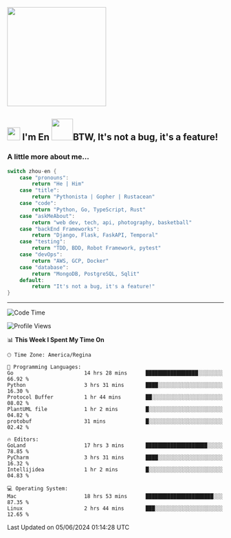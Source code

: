 <img align='center' src="https://media.giphy.com/media/GP1TJJSV4Ys1r64q2A/giphy.gif" width="230">

<h2><img src="https://emojis.slackmojis.com/emojis/images/1531849430/4246/blob-sunglasses.gif?1531849430" width="30"/> I'm En <img src="https://media.giphy.com/media/12oufCB0MyZ1Go/giphy.gif" width="50">BTW, It's not a bug, it's a feature!</h2>


<!-- <img align='right' src="https://media.giphy.com/media/M9gbBd9nbDrOTu1Mqx/giphy.gif" width="230"> -->


### A little more about me... 
<!--
```javascript
const zhou-en = {
    pronouns: "He" | "Him",
    title: "Pythonista" | "Gopher" | "Rustacean",
    code: ["Python", "Go", "Rust", "TypeScript"],
    askMeAbout: ["web dev", "tech", "app dev", "photography"],
    technologies: {
        backEnd: {
            python: ["Django", "Flask", "FaskAPI"],
            go: []
        },
        scraping: ["selenium", "scrapy", "spider"],
        testing: ["Robot Framework"],
        devOps: ["AWS", "Docker", "GCP", "Nginx"],
        databases: ["mongo", "postgresql", "sqlite"],
        misc: ["Firebase", "Heroku"]
    },
    architecture: ["Event Driven Architecture", "Microservices"],
    currentFocus: ["Temporal", "Rust"],
    funFact: "It's not a bug, it's a feature!"
};
```
  -->

```go
switch zhou-en {
    case "pronouns":
        return "He | Him"
    case "title":
        return "Pythonista | Gopher | Rustacean"
    case "code":
        return "Python, Go, TypeScript, Rust"
    case "askMeAbout":
        return "web dev, tech, api, photography, basketball"
    case "backEnd Frameworks":
        return "Django, Flask, FaskAPI, Temporal"
    case "testing":
        return "TDD, BDD, Robot Framework, pytest"
    case "devOps":
        return "AWS, GCP, Docker"
    case "database":
        return "MongoDB, PostgreSQL, Sqlit"
    default:
        return "It's not a bug, it's a feature!"
}
```




---
<!--START_SECTION:waka-->
![Code Time](http://img.shields.io/badge/Code%20Time-1%2C466%20hrs%2045%20mins-blue)

![Profile Views](http://img.shields.io/badge/Profile%20Views-0-blue)

📊 **This Week I Spent My Time On** 

```text
🕑︎ Time Zone: America/Regina

💬 Programming Languages: 
Go                       14 hrs 28 mins      █████████████████░░░░░░░░   66.92 % 
Python                   3 hrs 31 mins       ████░░░░░░░░░░░░░░░░░░░░░   16.30 % 
Protocol Buffer          1 hr 44 mins        ██░░░░░░░░░░░░░░░░░░░░░░░   08.02 % 
PlantUML file            1 hr 2 mins         █░░░░░░░░░░░░░░░░░░░░░░░░   04.82 % 
protobuf                 31 mins             █░░░░░░░░░░░░░░░░░░░░░░░░   02.42 % 

🔥 Editors: 
GoLand                   17 hrs 3 mins       ████████████████████░░░░░   78.85 % 
PyCharm                  3 hrs 31 mins       ████░░░░░░░░░░░░░░░░░░░░░   16.32 % 
Intellijidea             1 hr 2 mins         █░░░░░░░░░░░░░░░░░░░░░░░░   04.83 % 

💻 Operating System: 
Mac                      18 hrs 53 mins      ██████████████████████░░░   87.35 % 
Linux                    2 hrs 44 mins       ███░░░░░░░░░░░░░░░░░░░░░░   12.65 % 
```


 Last Updated on 05/06/2024 01:14:28 UTC
<!--END_SECTION:waka-->

